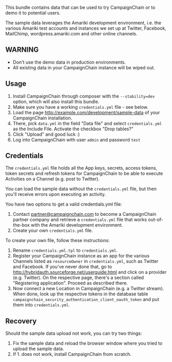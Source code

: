This bundle contains data that can be used to try CampaignChain or to demo it
to potential users.

The sample data leverages the Amariki development environment, i.e. the various
Amariki test accounts and instances we set up at Twitter, Facebook, MailChimp,
wordpress.amariki.com and other online channels.

WARNING
-------

- Don't use the demo data in production environments.
- All existing data in your CampaignChain instance will be wiped out.

Usage
-----

1. Install CampaignChain through composer with the `--stability=dev` option, which
will also install this bundle.
2. Make sure you have a working `credentials.yml` file - see below.
3. Load the page http://example.com/development/sample-data of your CampaignChain 
installation.
4. There, pick `data.yml` in the field "Data file" and select `credentials.yml` 
as the Include File. Activate the checkbox "Drop tables?"
5. Click "Upload" and good luck :)
6. Log into CampaignChain with user `admin` and password `test`

Credentials
-----------

The `credentials.yml` file holds all the App keys, secrets, access tokens, token
secrets and refresh tokens for CampaignChain to be able to execute Activities
on a Channel (e.g. post to Twitter).

You can load the sample data without the `credentials.yml` file, but then
you'll receive errors upon executing an activity.

You have two options to get a valid credentials.yml file:

1. Contact partner@campaignchain.com to become a CampaignChain partner company
and retrieve a `credentials.yml` file that works out-of-the-box with the Amariki
development environment.
2. Create your own `credentials.yml` file.

To create your own file, follow these instructions:

1. Rename `credentials.yml.tpl` to `credentials.yml`.
2. Register your CampaignChain instance as an app for the various Channels
listed as `resourceOwner` in `credentials.yml`, such as Twitter and Facebook.
If you've never done that, go to http://hybridauth.sourceforge.net/userguide.html
and click on a provider (e.g. Twitter). On the respective page, there's a section
called "Registering application". Proceed as described there.
3. Now connect a new Location in CampaignChain (e.g. a Twitter stream). When
done, look up the respective tokens in the database table
`campaignchain_security_authentication_client_oauth_token` and put them into
`credentials.yml`.

Recovery
--------

Should the sample data upload not work, you can try two things:

1. Fix the sample data and reload the browser window where you tried to upload the sample data.
2. If 1. does not work, install CampaignChain from scratch.
